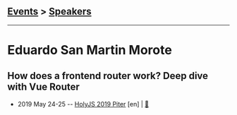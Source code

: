 ## [Events](../README.md) > [Speakers](../speakers.md)
---

# Eduardo San Martin Morote

## How does a frontend router work? Deep dive with Vue Router
- 2019 May 24-25 -- [HolyJS 2019 Piter](https://youtu.be/CBCQPs0U1sQ) [en] | [:notebook:](https://downloads.ctfassets.net/nn534z2fqr9f/1pL41sV0M03dGfz4t9rChZ/49a996dbda7a8daf8db7a52f10e682fb/Eduardo_San_Martin_Morote_How_does_a_frontend_router_work_Deep_dive_with_Vue_Router.pdf)  
